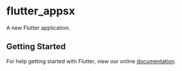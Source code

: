 # flutter_appsx

A new Flutter application.

## Getting Started

For help getting started with Flutter, view our online
[documentation](https://flutter.io/).
